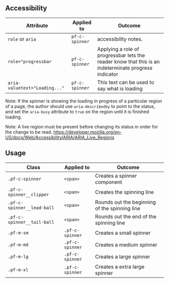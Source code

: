 ## Accessibility

| Attribute | Applied to | Outcome |
| -- | -- | -- |
| `role` or `aria` | `pf-c-spinner` |  accessibility notes. |
| `role="progressbar` | `pf-c-spinner` |  Applying a role of progressbar lets the reader know that this is an indeterminate progress indicator |
| `aria-valuetext="Loading..."` | `pf-c-spinner` |  This text can be used to say what is loading |

Note: If the spinner is showing the loading in progress of a particular region of a page, the author should use `aria-describedby` to point to the status, and set the `aria-busy` attribute to `true` on the region until it is finished loading. 

Note: A live region must be present before changing its status in order for the change to be read. https://developer.mozilla.org/en-US/docs/Web/Accessibility/ARIA/ARIA_Live_Regions

## Usage

| Class | Applied to | Outcome |
| -- | -- | -- |
| `.pf-c-spinner` | `<span>` |  Creates a spinner component |
| `.pf-c-spinner__clipper` | `<span>` |  Creates the spinning line |
| `.pf-c-spinner__lead-ball` | `<span>` |  Rounds out the beginning of the spinning line |
| `.pf-c-spinner__tail-ball` | `<span>` |  Rounds out the end of the spinning line |
| `.pf-m-sm` | `.pf-c-spinner` |  Creates a small spinner |
| `.pf-m-md` | `.pf-c-spinner` |  Creates a medium spinner |
| `.pf-m-lg` | `.pf-c-spinner` |  Creates a large spinner |
| `.pf-m-xl` | `.pf-c-spinner` |  Creates a extra large spinner |

